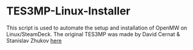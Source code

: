# TES3MP-Linux-Installer
This script is used to automate the setup and installation of OpenMW on Linux/SteamDeck.
The original TES3MP was made by David Cernat & Stanislav Zhukov [here]([https://pages.github.com/])
